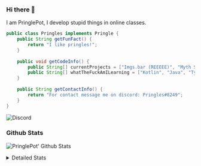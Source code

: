 ### Hi there 👋

I am PringlePot, I develop stupid things in online classes. 

```java
public class Pringles implements Pringle {
    public String getFunFact() {
        return "I like pringles!";
    }
    
    public void getCodeInfo() {
        public String[] currentProjects = ["Imgs.bar (REEEEE)", "Myth Sniper (Dead)"];
        public String[] whatTheFuckAmILearning = ["Kotlin", "Java", "Typescript", "NextJS"];
    }
    
    public String getContactInfo() {
        return "For contact message me on discord: Pringles#8249";
    }
}
```
![Discord](https://discord.c99.nl/widget/theme-1/226911291636318208.png)


### Github Stats
![PringlePot' Github Stats](https://github-readme-stats.vercel.app/api?username=PringlePot&show_icons=true&theme=dark)

<details>
  <summary>Detailed Stats</summary>
    
<!--START_SECTION:waka-->
![Lines of code](https://img.shields.io/badge/From%20Hello%20World%20I%27ve%20Written-94099%20lines%20of%20code-blue)

**🐱 My Github Data** 

> 🏆 332 Contributions in the Year 2021
 > 
> 📦 86.2 kB Used in Github's Storage 
 > 
> 💼 Opted to Hire
 > 
> 📜 7 Public Repositories 
 > 
> 🔑 9 Private Repositories  
 > 
**I'm an Early 🐤** 

```text
🌞 Morning    61 commits     █████░░░░░░░░░░░░░░░░░░░░   21.63% 
🌆 Daytime    120 commits    ██████████░░░░░░░░░░░░░░░   42.55% 
🌃 Evening    101 commits    █████████░░░░░░░░░░░░░░░░   35.82% 
🌙 Night      0 commits      ░░░░░░░░░░░░░░░░░░░░░░░░░   0.0%

```
📅 **I'm Most Productive on Sunday** 

```text
Monday       47 commits     ████░░░░░░░░░░░░░░░░░░░░░   16.67% 
Tuesday      9 commits      ░░░░░░░░░░░░░░░░░░░░░░░░░   3.19% 
Wednesday    29 commits     ██░░░░░░░░░░░░░░░░░░░░░░░   10.28% 
Thursday     46 commits     ████░░░░░░░░░░░░░░░░░░░░░   16.31% 
Friday       25 commits     ██░░░░░░░░░░░░░░░░░░░░░░░   8.87% 
Saturday     48 commits     ████░░░░░░░░░░░░░░░░░░░░░   17.02% 
Sunday       78 commits     ███████░░░░░░░░░░░░░░░░░░   27.66%

```


📊 **This Week I Spent My Time On** 

```text
💬 Programming Languages: 
TypeScript               6 hrs 37 mins       █████████████████████░░░░   85.9% 
JavaScript               37 mins             ██░░░░░░░░░░░░░░░░░░░░░░░   8.04% 
JSON                     11 mins             ░░░░░░░░░░░░░░░░░░░░░░░░░   2.55% 
Other                    7 mins              ░░░░░░░░░░░░░░░░░░░░░░░░░   1.64% 
Git Config               5 mins              ░░░░░░░░░░░░░░░░░░░░░░░░░   1.24%

🔥 Editors: 
IntelliJ                 7 hrs 43 mins       █████████████████████████   100.0%

```

**I Mostly Code in Java** 

```text
Java                     5 repos             ████████████░░░░░░░░░░░░░   50.0% 
Python                   1 repo              ██░░░░░░░░░░░░░░░░░░░░░░░   10.0% 
Kotlin                   1 repo              ██░░░░░░░░░░░░░░░░░░░░░░░   10.0% 
CSS                      1 repo              ██░░░░░░░░░░░░░░░░░░░░░░░   10.0% 
JavaScript               1 repo              ██░░░░░░░░░░░░░░░░░░░░░░░   10.0%

```



 Last Updated on 28/06/2021
<!--END_SECTION:waka-->
</details>
